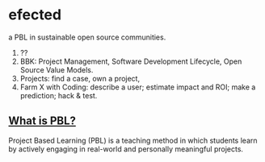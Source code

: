 # efected
a PBL in sustainable open source communities.
1. ??
2. BBK: Project Management, Software Development Lifecycle,  Open Source Value Models.
3. Projects: find a case, own a project, 
4. Farm X with Coding: describe a user; estimate impact and ROI; make a prediction; hack & test.

## [What is PBL?](https://www.pblworks.org/what-is-pbl)
Project Based Learning (PBL) is a teaching method in which students learn by actively engaging in real-world and personally meaningful projects.
